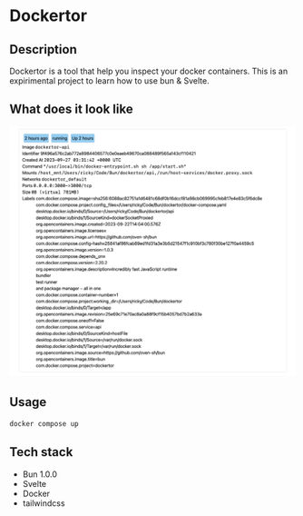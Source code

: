# Dockertor

## Description

Dockertor is a tool that help you inspect your docker containers.
This is an expirimental project to learn how to use bun & Svelte.

## What does it look like

![Dockertor](./screenshots/example.png)

## Usage

```bash
docker compose up
```

## Tech stack

- Bun 1.0.0
- Svelte
- Docker
- tailwindcss
